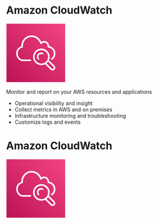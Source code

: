 # Amazon CloudWatch

![](../resources/images/aws_cloudwatch.svg)

Monitor and report on your AWS resources and applications

- Operational visibility and insight
- Collect metrics in AWS and on premises
- Infrastructure monitoring and troubleshooting
- Customize logs and events

# Amazon CloudWatch

![](../resources/images/aws_cloudwatch.svg)